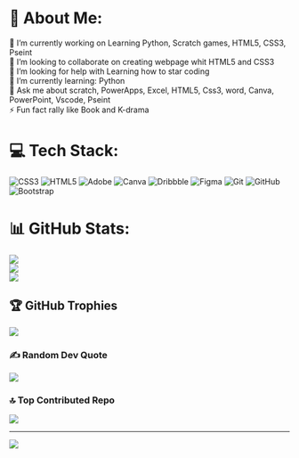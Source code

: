 # 💫 About Me:
🔭 I’m currently working on Learning Python, Scratch games, HTML5, CSS3, Pseint<br>👯 I’m looking to collaborate on creating webpage whit HTML5 and CSS3<br>🤝 I’m looking for help with Learning how to star coding <br>🌱 I’m currently learning: Python<br>💬 Ask me about scratch, PowerApps, Excel, HTML5, Css3, word, Canva, PowerPoint, Vscode, Pseint <br>⚡ Fun fact rally like Book and K-drama


# 💻 Tech Stack:
![CSS3](https://img.shields.io/badge/css3-%231572B6.svg?style=for-the-badge&logo=css3&logoColor=white) ![HTML5](https://img.shields.io/badge/html5-%23E34F26.svg?style=for-the-badge&logo=html5&logoColor=white) ![Adobe](https://img.shields.io/badge/adobe-%23FF0000.svg?style=for-the-badge&logo=adobe&logoColor=white) ![Canva](https://img.shields.io/badge/Canva-%2300C4CC.svg?style=for-the-badge&logo=Canva&logoColor=white) ![Dribbble](https://img.shields.io/badge/Dribbble-EA4C89?style=for-the-badge&logo=dribbble&logoColor=white) ![Figma](https://img.shields.io/badge/figma-%23F24E1E.svg?style=for-the-badge&logo=figma&logoColor=white) ![Git](https://img.shields.io/badge/git-%23F05033.svg?style=for-the-badge&logo=git&logoColor=white) ![GitHub](https://img.shields.io/badge/github-%23121011.svg?style=for-the-badge&logo=github&logoColor=white) ![Bootstrap](https://img.shields.io/badge/bootstrap-%238511FA.svg?style=for-the-badge&logo=bootstrap&logoColor=white)
# 📊 GitHub Stats:
![](https://github-readme-stats.vercel.app/api?username=Elidia2008&theme=calm_pink&hide_border=false&include_all_commits=false&count_private=false)<br/>
![](https://github-readme-streak-stats.herokuapp.com/?user=Elidia2008&theme=calm_pink&hide_border=false)<br/>
![](https://github-readme-stats.vercel.app/api/top-langs/?username=Elidia2008&theme=calm_pink&hide_border=false&include_all_commits=false&count_private=false&layout=compact)

## 🏆 GitHub Trophies
![](https://github-profile-trophy.vercel.app/?username=Elidia2008&theme=swift&no-frame=false&no-bg=true&margin-w=4)

### ✍️ Random Dev Quote
![](https://quotes-github-readme.vercel.app/api?type=horizontal&theme=radical)

### 🔝 Top Contributed Repo
![](https://github-contributor-stats.vercel.app/api?username=Elidia2008&limit=5&theme=dark&combine_all_yearly_contributions=true)

---
[![](https://visitcount.itsvg.in/api?id=Elidia2008&icon=0&color=0)](https://visitcount.itsvg.in)

<!-- Proudly created with GPRM ( https://gprm.itsvg.in ) -->